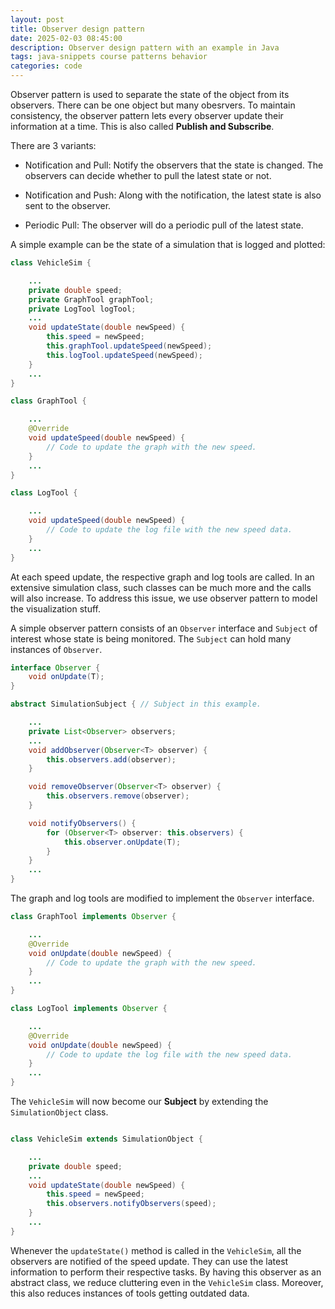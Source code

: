 ```yaml
---
layout: post
title: Observer design pattern
date: 2025-02-03 08:45:00
description: Observer design pattern with an example in Java
tags: java-snippets course patterns behavior
categories: code
--- 
```


Observer pattern is used to separate the state of the object from its observers.
There can be one object but many obesrvers.
To maintain consistency, the observer pattern lets every observer update their information at a time.
This is also called **Publish and Subscribe**.

There are 3 variants: 

- Notification and Pull: Notify the observers that the state is changed. 
The observers can decide whether to pull the latest state or not.

- Notification and Push: Along with the notification, the latest state is also sent to the observer.

- Periodic Pull: The observer will do a periodic pull of the latest state.

A simple example can be the state of a simulation that is logged and plotted:

```java
class VehicleSim {

    ...
    private double speed;
    private GraphTool graphTool;
    private LogTool logTool;
    ...
    void updateState(double newSpeed) {
        this.speed = newSpeed;
        this.graphTool.updateSpeed(newSpeed);
        this.logTool.updateSpeed(newSpeed);
    }
    ...
}

class GraphTool {

    ...
    @Override
    void updateSpeed(double newSpeed) {
        // Code to update the graph with the new speed.
    }
    ...
}

class LogTool {

    ...
    void updateSpeed(double newSpeed) {
        // Code to update the log file with the new speed data.
    }
    ...
}
```

At each speed update, the respective graph and log tools are called.
In an extensive simulation class, such classes can be much more and the calls will also increase.
To address this issue, we use observer pattern to model the visualization stuff.

A simple observer pattern consists of an `Observer` interface and `Subject` of interest whose state is being monitored.
The `Subject` can hold many instances of `Observer`.

```java
interface Observer {
    void onUpdate(T);
}

abstract SimulationSubject { // Subject in this example.

    ...
    private List<Observer> observers;
    ...
    void addObserver(Observer<T> observer) {
        this.observers.add(observer);
    }

    void removeObserver(Observer<T> observer) {
        this.observers.remove(observer);
    }

    void notifyObservers() {
        for (Observer<T> observer: this.observers) {
            this.observer.onUpdate(T);
        }
    }
    ...
}

```
The graph and log tools are modified to implement the `Observer` interface.

```java
class GraphTool implements Observer {

    ...
    @Override
    void onUpdate(double newSpeed) {
        // Code to update the graph with the new speed.
    }
    ...
}

class LogTool implements Observer {

    ...
    @Override
    void onUpdate(double newSpeed) {
        // Code to update the log file with the new speed data.
    }
    ...
}
```

The `VehicleSim` will now become our **Subject** by extending the `SimulationObject` class.

```java

class VehicleSim extends SimulationObject {

    ...
    private double speed;
    ...
    void updateState(double newSpeed) {
        this.speed = newSpeed;
        this.observers.notifyObservers(speed);
    }
    ...
}
```

Whenever the `updateState()` method is called in the `VehicleSim`, all the observers are notified of the speed update.
They can use the latest information to perform their respective tasks.
By having this observer as an abstract class, we reduce cluttering even in the `VehicleSim` class.
Moreover, this also reduces instances of tools getting outdated data.
